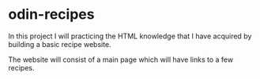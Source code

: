 # odin-recipes
In this project I will practicing the HTML knowledge that I have acquired by building a 
basic recipe website.

The website will consist of a main page which will have links to a few recipes.